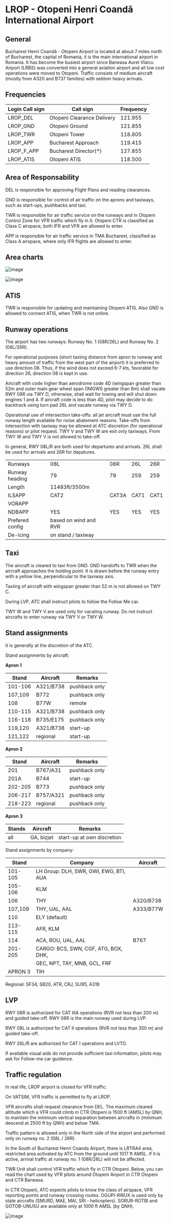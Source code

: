 LROP - Otopeni Henri Coandă International Airport
=================================================

General
-------

Bucharest Henri Coandă - Otopeni Airport is located at about 7 miles
north of Bucharest, the capital of Romania, it is the main international
airport in Romania. It has become the busiest airport since Baneasa
Aurel Vlaicu Airport (LRBS) was converted into a general aviation
airport and all low cost operations were moved to Otopeni. Traffic
consists of medium aircraft (mostly from A320 and B737 families) with
seldom heavy arrivals.

Frequencies
-----------

| Login Call sign | Call sign                  | Frequency |
|-----------------|----------------------------|-----------|
| LROP_DEL        | Otopeni Clearance Delivery | 121.955   |
| LROP_GND        | Otopeni Ground             | 121.855   |
| LROP_TWR        | Otopeni Tower              | 118.805   |
| LROP_APP        | Bucharest Approach         | 119.415   |
| LROP_F_APP      | Bucharest Director(*)      | 127.855   |
| LROP_ATIS       | Otopeni ATIS               | 118.500   |

Area of Responsability
----------------------

DEL is responsible for approving Flight Plans and reading clearances.

GND is responsible for control of air traffic on the aprons and
taxiways, such as start-ups, pushbacks and taxi.

TWR is responsible for air traffic service on the runways and in Otopeni
Control Zone for VFR traffic which fly in it. Otopeni CTR is classified
as Class C airspace, both IFR and VFR are allowed to enter.

APP is responsible for air traffic service in TMA Bucharest, classified
as Class A airspace, where only IFR flights are allowed to enter.

Area charts
-----------

![image](../../images/CTR_Otopeni_chart.jpg)

![image](../../images/TMA_Bucuresti.jpg)

ATIS
----

TWR is responsible for updating and maintaining Otopeni ATIS. Also GND
is allowed to connect ATIS, when TWR is not online.

Runway operations
-----------------

The airport has two runways: Runway No. 1 (08R/26L) and Runway No. 2
(08L/26R).

For operational purposes (short taxiing distance from apron to runway
and heavy amount of traffic from the west part of the airport) it is
preferred to use direction 08. Thus, if the wind does not exceed 6-7
kts, favorable for direction 26, direction 08 is kept in use.

Aircraft with code higher than aerodrome code 4D (wingspan greater than
52m and outer main gear wheel span OMGWS greater than 9m) shall vacate
RWY 08R via TWY D, otherwise, shall wait for towing and will shut down
engines 1 and 4. If aircraft code is less than 4D, pilot may decide to
do backtrack using turn pad 26L and vacate runway via TWY D.

Operational use of intersection take-offs: all jet aircraft must use the
full runway length available for noise abatement reasons. Take-offs from
intersection with taxiway may be allowed at ATC discretion (for
operational reasons) or pilot request. TWY V and TWY W are exit only
taxiways. From TWY W and TWY V is not allowed to take-off.

In general, RWY 08L/R are both used for departures and arrivals. 26L
shall be used for arrivals and 26R for depatures.

|                 |              |               |               |              |
|-----------------|--------------|---------------|---------------|--------------|
| Runways         | 08L          | 08R           | 26L           | 26R          |
| Runway heading  | 79           | 79            | 259           | 259          |
| Length          | 11483ft/3500m                                               |
| ILSAPP          | CAT2         | CAT3A         | CAT1          | CAT1         |
| VORAPP          |              |               |               |              |
| NDBAPP          | YES          | YES           | YES           | YES          |
| Prefered config | based on wind and RVR                                       |
| De-icing        | on stand / taxiway                                          |

Taxi
----

The aircraft is cleared to taxi from GND. GND handoffs to TWR when the
aircraft approaches the holding point. It is drawn before the runway
entry with a yellow line, perpendicular to the taxiway axis.

Taxiing of aircraft with wingspan greater than 52 m is not allowed on
TWY C.

During LVP, ATC shall instruct pilots to follow the Follow Me car.

TWY W and TWY V are used only for vacating runway. Do not instruct
aircrafts to enter runway via TWY V or TWY W.

Stand assignments
-----------------

It is generally at the discretion of the ATC.

Stand assignments by aircraft:

**Apron 1**

| Stand   | Aircraft    | Remarks       |
|---------|-------------|---------------|
| 101-106 | A321/B738   | pushback only |
| 107,109 | B772        | pushback only |
| 108     | B77W        | remote        |
| 110-115 | A321/B738   | pushback only |
| 116-118 | B735/E175   | pushback only |
| 119,120 | A321/B738   | start-up      |
| 121,122 | regional    | start-up      |

**Apron 2**

| Stand   | Aircraft    | Remarks       |
|---------|-------------|---------------|
| 201     | B767/A31    | pushback only |
| 201A    | B744        | start-up      |
| 202-205 | B773        | pushback only |
| 206-217 | B757/A321   | pushback only |
| 218-223 | regional    | pushback only |

**Apron 3**

| Stands | Aircraft   | Remarks                    |
|--------|------------|----------------------------|
| all    | GA, bizjet | start-up at own discretion |

Stand assignments by company:

| Stand   | Company                                | Aircraft      |
|---------|----------------------------------------|---------------|
| 101-105 | LH Group: DLH, SWR, GWI, EWG, BTI, AUA |               |
| 105-106 | KLM                                    |               |
| 106     | THY                                    | A320/B738     |
| 107,109 | THY, UAL, AAL                          | A333/B77W     |
| 110     | ELY (default)                          |               |
| 113-115 | AFR, KLM                               |               |
| 114     | ACA, ROU, UAL, AAL                     | B767          |
| 201-205 | CARGO: BCS, SWN, CGF, ATG, BOX, DHK,   |               |
|         | GEC, NPT, TAY, MNB, GCL, FRF           |               |
| APRON 3 | TIH                                    |               |

Regional: SF34, SB20, ATR, CRJ, SU95, A318

LVP
---

RWY 08R is authorized for CAT IIIA operations (RVR not less than 200 m)
and guided take-off. RWY 08R is the main runway used during LVP.

RWY 08L is authorized for CAT II operations (RVR not less than 350 m)
and guided take-off.

RWY 26L/R are authorized for CAT I operations and LVTO.

If available visual aids do not provide sufficient taxi information,
pilots may ask for Follow-me car guidence.

Traffic regulation
------------------

In real life, LROP airport is closed for VFR traffic.

On VATSIM, VFR traffic is permitted to fly at LROP.

VFR aircrafts shall request clearance from DEL. The maximum cleared
altitude which a VFR could climb in CTR Otopeni is 1500 ft (AMSL) by
QNH, to maintain the minimum vertical separation between aircrafts in
(minimum descend at 2500 ft by QNH) and below TMA.

Traffic pattern is allowed only in the North side of the airport and
performed only on runway no. 2 (08L / 26R).

In the South of Bucharest Henri Coanda Airport, there is LRTRA4 area,
restricted area activated by ATC from the ground until 1017 ft AMSL. If
it is active, arrival traffic at runway no. 1 (08R/26L) will not be
affected.

TWR Unit shall control VFR traffic which fly in CTR Otopeni. Below, you
can read the chart used by VFR pilots around Otopeni Airport in CTR
Otopeni and CTR Baneasa.

In CTR Otopeni, ATC expects pilots to know the class of airspace, VFR
reporting points and runway crossing routes. OGUPI-RIRUX is used only by
state aircrafts (SMURD, MAE, MAI, SRI - helicopters). SORUR-ROTBI and
GOTOB-UNUSU are available only at 1000 ft AMSL (by QNH).

![image](../../images/CTR_Otopeni_chart.jpg)
